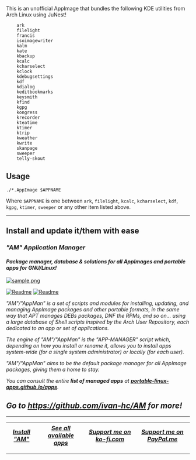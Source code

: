 This is an unofficial AppImage that bundles the following KDE utilities from Arch Linux using JuNest!

```
	ark
	filelight
	francis
	isoimagewriter
	kalm
	kate
	kbackup
	kcalc
	kcharselect
	kclock
	kdebugsettings
	kdf
	kdialog
	keditbookmarks
	keysmith
	kfind
	kgpg
	kongress
	krecorder
	kteatime
	ktimer
	ktrip
	kweather
	kwrite
	skanpage
	sweeper
	telly-skout
```

## Usage
```
./*.AppImage $APPNAME
```    
Where `$APPNAME` is one between `ark`, `filelight`, `kcalc`, `kcharselect`, `kdf`, `kgpg`, `ktimer`, `sweeper` or any other item listed above.

------------------------------------------------------------------------

## Install and update it/them with ease

### *"*AM*" Application Manager* 
#### *Package manager, database & solutions for all AppImages and portable apps for GNU/Linux!*

[![sample.png](https://raw.githubusercontent.com/ivan-hc/AM/main/sample/sample.png)](https://github.com/ivan-hc/AM)

[![Readme](https://img.shields.io/github/stars/ivan-hc/AM?label=%E2%AD%90&style=for-the-badge)](https://github.com/ivan-hc/AM/stargazers) [![Readme](https://img.shields.io/github/license/ivan-hc/AM?label=&style=for-the-badge)](https://github.com/ivan-hc/AM/blob/main/LICENSE)

*"AM"/"AppMan" is a set of scripts and modules for installing, updating, and managing AppImage packages and other portable formats, in the same way that APT manages DEBs packages, DNF the RPMs, and so on... using a large database of Shell scripts inspired by the Arch User Repository, each dedicated to an app or set of applications.*

*The engine of "AM"/"AppMan" is the "APP-MANAGER" script which, depending on how you install or rename it, allows you to install apps system-wide (for a single system administrator) or locally (for each user).*

*"AM"/"AppMan" aims to be the default package manager for all AppImage packages, giving them a home to stay.*

*You can consult the entire **list of managed apps** at [**portable-linux-apps.github.io/apps**](https://portable-linux-apps.github.io/apps).*

## *Go to *https://github.com/ivan-hc/AM* for more!*

------------------------------------------------------------------------

| [***Install "AM"***](https://github.com/ivan-hc/AM) | [***See all available apps***](https://portable-linux-apps.github.io) | [***Support me on ko-fi.com***](https://ko-fi.com/IvanAlexHC) | [***Support me on PayPal.me***](https://paypal.me/IvanAlexHC) |
| - | - | - | - |

------------------------------------------------------------------------
